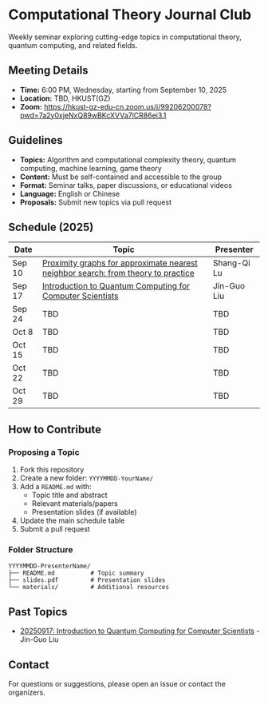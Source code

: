 # Computational Theory Journal Club

Weekly seminar exploring cutting-edge topics in computational theory, quantum computing, and related fields.

## Meeting Details
- **Time:** 6:00 PM, Wednesday, starting from September 10, 2025
- **Location:** TBD, HKUST(GZ)
- **Zoom:** https://hkust-gz-edu-cn.zoom.us/j/99206200078?pwd=7a2y0xjeNxQ89wBKcXVVa7lCR86ei3.1

## Guidelines
- **Topics:** Algorithm and computational complexity theory, quantum computing, machine learning, game theory
- **Content:** Must be self-contained and accessible to the group
- **Format:** Seminar talks, paper discussions, or educational videos
- **Language:** English or Chinese
- **Proposals:** Submit new topics via pull request

## Schedule (2025)

| Date | Topic | Presenter |
|------|-------|-----------|
| Sep 10 | [Proximity graphs for approximate nearest neighbor search: from theory to practice](20150910-ShangqiLu/) | Shang-Qi Lu |
| Sep 17 | [Introduction to Quantum Computing for Computer Scientists](20250917-JinguoLiu/) | Jin-Guo Liu |
| Sep 24 | TBD | TBD |
| Oct 8 | TBD | TBD |
| Oct 15 | TBD | TBD |
| Oct 22 | TBD | TBD |
| Oct 29 | TBD | TBD |

## How to Contribute

### Proposing a Topic
1. Fork this repository
2. Create a new folder: `YYYYMMDD-YourName/`
3. Add a `README.md` with:
   - Topic title and abstract
   - Relevant materials/papers
   - Presentation slides (if available)
4. Update the main schedule table
5. Submit a pull request

### Folder Structure
```
YYYYMMDD-PresenterName/
├── README.md          # Topic summary
├── slides.pdf         # Presentation slides
└── materials/         # Additional resources
```

## Past Topics
- [20250917: Introduction to Quantum Computing for Computer Scientists](20250917-JinguoLiu/) - Jin-Guo Liu

## Contact
For questions or suggestions, please open an issue or contact the organizers.
